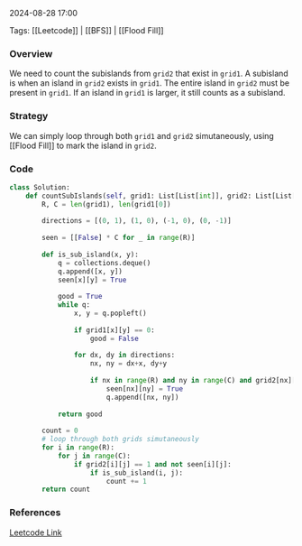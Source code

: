 
2024-08-28 17:00

Tags: [[Leetcode]] | [[BFS]] | [[Flood Fill]]

### Overview
We need to count the subislands from `grid2` that exist in `grid1`. A subisland is when an island in `grid2` exists in `grid1`. The entire island in `grid2` must be present in `grid1`. If an island in `grid1` is larger, it still counts as a subisland.

### Strategy
We can simply loop through both `grid1` and `grid2` simutaneously, using [[Flood Fill]] to mark the island in `grid2`. 

### Code
```python
class Solution:
    def countSubIslands(self, grid1: List[List[int]], grid2: List[List[int]]) -> int:
        R, C = len(grid1), len(grid1[0])
        
        directions = [(0, 1), (1, 0), (-1, 0), (0, -1)]
        
        seen = [[False] * C for _ in range(R)]
        
        def is_sub_island(x, y):
            q = collections.deque()
            q.append([x, y])
            seen[x][y] = True
            
            good = True
            while q:
                x, y = q.popleft()
                
                if grid1[x][y] == 0:
                    good = False
                    
                for dx, dy in directions:
                    nx, ny = dx+x, dy+y
                    
                    if nx in range(R) and ny in range(C) and grid2[nx][ny] and not seen[nx][ny]:
                        seen[nx][ny] = True
                        q.append([nx, ny])
            
            return good
        
        count = 0
        # loop through both grids simutaneously
        for i in range(R):
            for j in range(C):
                if grid2[i][j] == 1 and not seen[i][j]:
                    if is_sub_island(i, j):
                        count += 1
        return count
```

### References
[Leetcode Link](https://leetcode.com/problems/count-sub-islands/)

